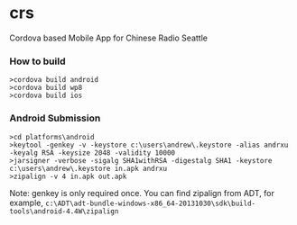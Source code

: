 # crs
Cordova based Mobile App for Chinese Radio Seattle

### How to build 
```
>cordova build android 
>cordova build wp8
>cordova build ios
```
### Android Submission

```
>cd platforms\android
>keytool -genkey -v -keystore c:\users\andrew\.keystore -alias andrxu -keyalg RSA -keysize 2048 -validity 10000
>jarsigner -verbose -sigalg SHA1withRSA -digestalg SHA1 -keystore c:\users\andrew\.keystore in.apk andrxu
>zipalign -v 4 in.apk out.apk
```

Note: genkey is only required once. You can find zipalign from ADT, for example, ```c:\ADT\adt-bundle-windows-x86_64-20131030\sdk\build-tools\android-4.4W\zipalign```


